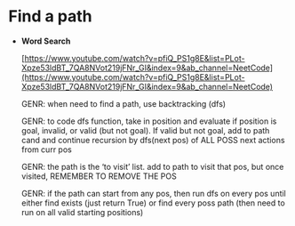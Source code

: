 # Find a path

- ****Word Search****
    
    [https://www.youtube.com/watch?v=pfiQ_PS1g8E&list=PLot-Xpze53ldBT_7QA8NVot219jFNr_GI&index=9&ab_channel=NeetCode](https://www.youtube.com/watch?v=pfiQ_PS1g8E&list=PLot-Xpze53ldBT_7QA8NVot219jFNr_GI&index=9&ab_channel=NeetCode)
    
    GENR: when need to find a path, use backtracking (dfs)
    
    GENR: to code dfs function, take in position and evaluate if position is goal, invalid, or valid (but not goal). If valid but not goal, add to path cand and continue recursion by dfs(next pos) of ALL POSS next actions from curr pos
    
    GENR: the path is the ‘to visit’ list. add to path to visit that pos, but once visited, REMEMBER TO REMOVE THE POS
    
    GENR: if the path can start from any pos, then run dfs on every pos until either find exists (just return True) or find every poss path (then need to run on all valid starting positions)